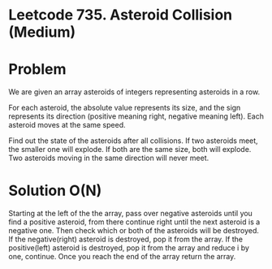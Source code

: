 # Leetcode 735. Asteroid Collision (Medium)

# Problem

We are given an array asteroids of integers representing asteroids in a row.

For each asteroid, the absolute value represents its size, and the sign represents its direction (positive meaning right, negative meaning left). Each asteroid moves at the same speed.

Find out the state of the asteroids after all collisions. If two asteroids meet, the smaller one will explode. If both are the same size, both will explode. Two asteroids moving in the same direction will never meet.

# Solution O(N)

Starting at the left of the the array, pass over negative asteroids until you find a positive asteroid, from there continue right until the next asteroid is a negative one. Then check which or both of the asteroids will be destroyed. If the negative(right) asteroid is destroyed, pop it from the array. If the positive(left) asteroid is destroyed, pop it from the array and reduce i by one, continue. Once you reach the end of the array return the array.
